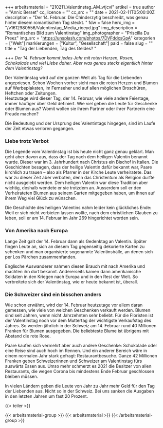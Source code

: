 +++
arbeitsmaterial = "210211_Valentinstag_AM_vtjcvi"
artikel = true
author = "Annic Berset"
cc_licence = ""
cc_src = ""
date = 2021-02-11T05:00:00Z
description = "Der 14. Februar. Die Chinderzytig beschreibt, was genau hinter diesem romantischen Tag steckt. "
fdw = false
hero_img = "/v1612980556/Valentinstag_Media_rioeyd.jpg"
img_description = "Romantisches Bild zum Valentinstag"
img_photographer = "Priscilla Du Preez"
img_src = "https://unsplash.com/photos/7DVFddxsGpA"
kategorien = ["Welt"]
markierungen = ["Kultur", "Gesellschaft"]
paid = false
slug = ""
title = "Tag der Liebenden, Tag des Geldes? "

+++
_Der 14. Februar kommt jedes Jahr mit roten Herzen, Rosen, Schokolade und viel Liebe daher. Aber was genau steckt eigentlich hinter dem Valentinstag?_

Der Valentinstag wird auf der ganzen Welt als Tag für die Liebenden angepriesen. Schon Wochen vorher sieht man die roten Herzen und Blumen auf Werbeplakaten, im Fernseher und auf allen möglichen Broschüren, Heftchen oder Zeitungen.  
Heutzutage wird dieser Tag, der 14. Februar, wie viele andere Feiertage, immer häufiger über Geld definiert. Wie viel geben die Leute für Geschenke oder Blumen aus? Womit wollen sie ihrem Partner oder ihrer Partnerin eine Freude machen?

Die Bedeutung und der Ursprung des Valentintags hingegen, sind im Laufe der Zeit etwas verloren gegangen.

### Liebe trotz Verbot

Die Legende vom Valentinstag ist bis heute nicht ganz genau geklärt. Man geht aber davon aus, dass der Tag nach dem heiligen Valentin benannt wurde. Dieser war im 3. Jahrhundert nach Christus ein Bischof in Italien. Die Geschichten besagen, dass der heilige Valentin dafür bekannt war, Paare kirchlich zu trauen – also als Pfarrer in der Kirche Leute verheiratete. Das war zu dieser Zeit aber verboten, denn das Christentum als Religion durfte nicht ausgelebt werden. Dem heiligen Valentin war diese Tradition aber wichtig, deshalb wendete er sie trotzdem an. Ausserdem soll er den Verheirateten Blumen aus seinem Garten mitgegeben haben, um ihnen auf ihrem Weg viel Glück zu wünschen.

Die Geschichte des heiligen Valentins nahm leider kein glückliches Ende: Weil er sich nicht verbieten lassen wollte, nach dem christlichen Glauben zu leben, soll er am 14. Februar im Jahr 269 hingerichtet worden sein.

### Von Amerika nach Europa

Lange Zeit galt der 14. Februar dann als Gedenktag an Valentin. Später fingen Leute an, sich an diesem Tag gegenseitig dekorierte Karten zu schenken und man organisierte sogenannte Valentinsbälle, an denen sich per Los Pärchen zusammenfanden.

Englische Auswanderer nahmen diesen Brauch mit nach Amerika und machten ihn dort bekannt. Andererseits kamen dann amerikanische Soldaten in den Kriegen nach Europa und in den Rest der Welt. So verbreitete sich der Valentinstag, wie er heute bekannt ist, überall.

### Die Schweizer sind ein bisschen anders

Wie schon erwähnt, wird der 14. Februar heutzutage vor allem daran gemessen, wie viele von welchen Geschenken verkauft werden. Blumen sind seit Jahren, wenn nicht Jahrzehnten sehr beliebt. Für die Floristen ist der Valentinstag noch vor dem Muttertag der wichtigste Verkaufstag des Jahres. So werden jährlich in der Schweiz am 14. Februar rund 40 Millionen Franken für Blumen ausgegeben. Die beliebteste Blume ist übrigens mit Abstand die rote Rose.

Paare kaufen sich vermehrt aber auch andere Geschenke: Schokolade oder eine Reise sind auch hoch im Rennen. Und ein anderer Bereich wäre in einem normalen Jahr stark gefragt: Restaurantbesuche. Ganze 42 Millionen Franken geben Schweizerinnen und Schweizer am Valentinstag fürs auswärts Essen aus. Umso mehr schmerzt es 2021 die Besitzer von allen Restaurants, die wegen Corona bis mindestens Ende Februar geschlossen bleiben müssen.

In vielen Ländern geben die Leute von Jahr zu Jahr mehr Geld für den Tag der Liebenden aus. Nicht so in der Schweiz. Bei uns sanken die Ausgaben in den letzten Jahren um fast 20 Prozent.

{{< teiler >}}

{{< arbeitsmaterial-group >}}
{{< arbeitsmaterial >}}
{{< /arbeitsmaterial-group >}}